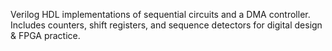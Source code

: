 Verilog HDL implementations of sequential circuits and a DMA controller. Includes counters, shift registers, and sequence detectors for digital design & FPGA practice.
